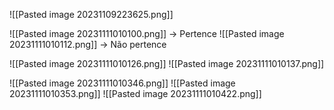 ![[Pasted image 20231109223625.png]]



![[Pasted image 20231111010100.png]] -> Pertence
![[Pasted image 20231111010112.png]] -> Não pertence


![[Pasted image 20231111010126.png]]
![[Pasted image 20231111010137.png]]

![[Pasted image 20231111010346.png]]
![[Pasted image 20231111010353.png]]
![[Pasted image 20231111010422.png]]